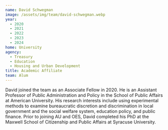 ```yaml
---
name: David Schwegman
image: /assets/img/team/david-schwegman.webp
year:
  - 2020
  - 2021
  - 2022
  - 2023
  - 2024
home: University
agency:
  - Treasury
  - Education
  - Housing and Urban Development
title: Academic Affiliate
team: Alum
---
```

David joined the team as an Associate Fellow in 2020. He is an Assistant Professor of Public Administration and Policy in the School of Public Affairs at American University. His research interests include using experimental methods to examine bureaucratic discretion and discrimination in local government and the social welfare system, education policy, and public finance. Prior to joining AU and OES, David completed his PhD at the Maxwell School of Citizenship and Public Affairs at Syracuse University. 

